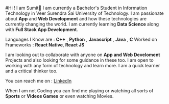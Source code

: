 #Hi ! I am Sumit👋
I am currently a Bachelor's Student in Information Technology in Veer Surendra Sai University of Technology. I am passionate about **App** and **Web Development** and how these technologies are currently changing the world. I am currently learning **Data Science** along with **Full Stack App Development**.

Languages I Know are : **C++** , **Python** , **Javascript** , **Java** , **C**
Worked on Frameworks : **React Native**, **React JS**

I am looking out to collaborate with anyone on **App and Web Develoment** Projects and also looking for some guidance in these too. I am open to working with any form of technology and learn more. I am a quick learner and a critical thinker too.

You can reach me on : [LinkedIn](https://www.linkedin.com/in/sumit-sagar-l-55a5a0121/)

When I am not Coding you can find me playing or watching all sorts of **Sports** or **Videos Games** or even watching Movies.

